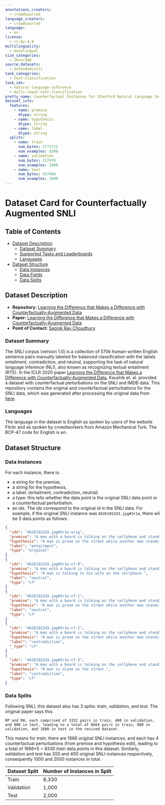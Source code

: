 ```yaml
---
annotations_creators:
  - crowdsourced
language_creators:
  - crowdsourced 
language:
  - en 
license:
  - cc-by-4.0 
multilinguality:
  - monolingual 
size_categories:
  - 1K<n<10K 
source_datasets:
  - extended|snli 
task_categories:
  - text-classification 
task_ids:
  - natural-language-inference
  - multi-input-text-classification 
pretty_name: Counterfactual Instances for Stanford Natural Language Inference 
dataset_info:
  features:
    - name: premise
      dtype: string
    - name: hypothesis
      dtype: string
    - name: label
      dtype: string
  splits:
    - name: train
      num_bytes: 1771712
      num_examples: 8300
    - name: validation
      num_bytes: 217479
      num_examples: 1000
    - name: test
      num_bytes: 437468
      num_examples: 2000
---
```

# Dataset Card for Counterfactually Augmented SNLI

## Table of Contents
- [Dataset Description](#dataset-description)
    - [Dataset Summary](#dataset-summary)
    - [Supported Tasks and Leaderboards](#supported-tasks-and-leaderboards)
    - [Languages](#languages)
- [Dataset Structure](#dataset-structure)
    - [Data Instances](#data-instances)
    - [Data Fields](#data-fields)
    - [Data Splits](#data-splits)

## Dataset Description

- **Repository:** [Learning the Difference that Makes a Difference with Counterfactually-Augmented Data](https://github.com/acmi-lab/counterfactually-augmented-data)
- **Paper:** [Learning the Difference that Makes a Difference with Counterfactually-Augmented Data](https://openreview.net/forum?id=Sklgs0NFvr)
- **Point of Contact:** [Sagnik Ray Choudhury](mailto:sagnikrayc@gmail.com)

### Dataset Summary

The SNLI corpus (version 1.0) is a collection of 570k human-written English sentence pairs manually labeled for balanced classification with the labels entailment, contradiction, and neutral, supporting the task of natural language inference (NLI), also known as recognizing textual entailment (RTE). In the ICLR 2020 paper [Learning the Difference that Makes a Difference with Counterfactually-Augmented Data](https://openreview.net/forum?id=Sklgs0NFvr), Kaushik et. al. provided a dataset with counterfactual perturbations on the SNLI and IMDB data. This repository contains the original and counterfactual perturbations for the SNLI data, which was generated after processing the original data from [here](https://github.com/acmi-lab/counterfactually-augmented-data).

### Languages

The language in the dataset is English as spoken by users of the website Flickr and as spoken by crowdworkers from Amazon Mechanical Turk. The BCP-47 code for English is en.

## Dataset Structure

### Data Instances

For each instance, there is: 
- a string for the premise, 
- a string for the hypothesis,
- a label: (entailment, contradiction, neutral) 
- a type: this tells whether the data point is the original SNLI data point or a counterfactual perturbation.
- an idx. The ids correspond to the original id in the SNLI data. For example, if the original SNLI instance was `4626192243.jpg#3r1e`, there wil be 5 data points as follows:

```json lines
{
  "idx": "4626192243.jpg#3r1e-orig",
  "premise": "A man with a beard is talking on the cellphone and standing next to someone who is lying down on the street.",
  "hypothesis": "A man is prone on the street while another man stands next to him.",
  "label": "entailment",
  "type": "original"
}
{
  "idx": "4626192243.jpg#3r1e-cf-0",
  "premise": "A man with a beard is talking on the cellphone and standing next to someone who is lying down on the street.",
  "hypothesis": "A man is talking to his wife on the cellphone.",
  "label": "neutral",
  "type": "cf"
}
{
  "idx": "4626192243.jpg#3r1e-cf-1",
  "premise": "A man with a beard is talking on the cellphone and standing next to someone who is on the street.",
  "hypothesis": "A man is prone on the street while another man stands next to him.",
  "label": "neutral",
  "type": "cf"
}
{
  "idx": "4626192243.jpg#3r1e-cf-2",
  "premise": "A man with a beard is talking on the cellphone and standing next to someone who is sitting on the street.",
  "hypothesis": "A man is prone on the street while another man stands next to him.",
  "label": "contradiction",
  "_type": "cf"
}
{
  "idx": "4626192243.jpg#3r1e-cf-3",
  "premise": "A man with a beard is talking on the cellphone and standing next to someone who is lying down on the street.",
  "hypothesis": "A man is alone on the street.",
  "label": "contradiction",
  "type": "cf"
}
```

### Data Splits

Following SNLI, this dataset also has 3 splits: _train_, _validation_, and _test_. The original paper says this:
```aidl 
RP and RH, each comprised of 3332 pairs in train, 400 in validation, and 800 in test, leading to a total of 6664 pairs in train, 800 in validation, and 1600 in test in the revised dataset.
```
This means for _train_, there are 1666 original SNLI instances, and each has 4 counterfactual perturbations (from premise and hypothesis edit), leading to a total of 1666*5 = 8330 _train_ data points in this dataset. Similarly, _validation_ and _test_ has 200 and 400 original SNLI instances respectively, consequently 1000 and 2000 instances in total. 

| Dataset Split | Number of Instances in Split |
|---------------|------------------------------|
| Train         | 8,330                        |
| Validation    | 1,000                        |
| Test          | 2,000                        |

